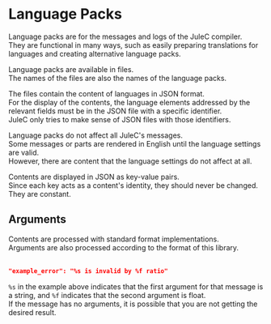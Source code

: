 # Language Packs

Language packs are for the messages and logs of the JuleC compiler. <br>
They are functional in many ways, such as easily preparing translations for languages and creating alternative language packs.

Language packs are available in files. <br>
The names of the files are also the names of the language packs.

The files contain the content of languages in JSON format. <br>
For the display of the contents, the language elements addressed by the relevant fields must be in the JSON file with a specific identifier. <br>
JuleC only tries to make sense of JSON files with those identifiers.

Language packs do not affect all JuleC's messages. <br>
Some messages or parts are rendered in English until the language settings are valid. <br>
However, there are content that the language settings do not affect at all.

Contents are displayed in JSON as key-value pairs. <br>
Since each key acts as a content's identity, they should never be changed. <br>
They are constant.

## Arguments
Contents are processed with standard format implementations. <br>
Arguments are also processed according to the format of this library.
<br><br>

```json
"example_error": "%s is invalid by %f ratio"
```
``%s`` in the example above indicates that the first argument for that message is a string, and ``%f`` indicates that the second argument is float. <br>
If the message has no arguments, it is possible that you are not getting the desired result.
